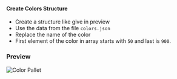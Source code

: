 #### Create Colors Structure

- Create a structure like give in preview
- Use the data from the file `colors.json`
- Replace the name of the color
- First element of the color in array starts with `50` and last is `900`.

### Preview

![Color Pallet](./colors.png)
